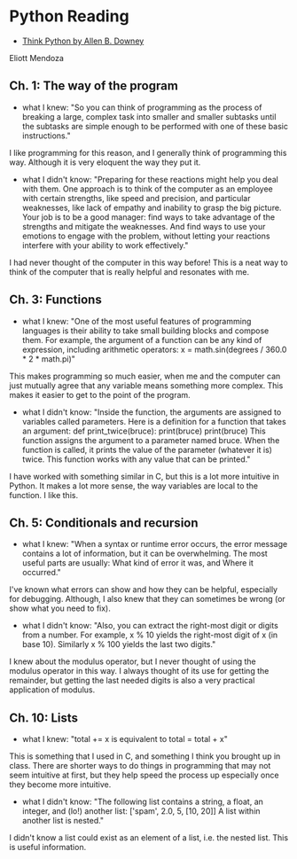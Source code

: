 # Python Reading
+ [Think Python by Allen B. Downey](https://greenteapress.com/thinkpython2/html/index.html)

Eliott Mendoza

## Ch. 1: The way of the program
+ what I knew: "So you can think of programming as the process of breaking a large, complex task into smaller and smaller subtasks until the subtasks are simple enough to be performed with one of these basic instructions."

I like programming for this reason, and I generally think of programming this way. Although it is very eloquent the way they put it.
+ what I didn't know: "Preparing for these reactions might help you deal with them. One approach is to think of the computer as an employee with certain strengths, like speed and precision, and particular weaknesses, like lack of empathy and inability to grasp the big picture. Your job is to be a good manager: find ways to take advantage of the strengths and mitigate the weaknesses. And find ways to use your emotions to engage with the problem, without letting your reactions interfere with your ability to work effectively."

I had never thought of the computer in this way before! This is a neat way to think of the computer that is really helpful and resonates with me.

## Ch. 3: Functions
+ what I knew: "One of the most useful features of programming languages is their ability to take small building blocks and compose them. For example, the argument of a function can be any kind of expression, including arithmetic operators: x = math.sin(degrees / 360.0 * 2 * math.pi)"

This makes programming so much easier, when me and the computer can just mutually agree that any variable means something more complex. This makes it easier to get to the point of the program.
+ what I didn't know: "Inside the function, the arguments are assigned to variables called parameters. Here is a definition for a function that takes an argument: def print_twice(bruce): print(bruce) print(bruce) This function assigns the argument to a parameter named bruce. When the function is called, it prints the value of the parameter (whatever it is) twice. This function works with any value that can be printed."

I have worked with something similar in C, but this is a lot more intuitive in Python. It makes a lot more sense, the way variables are local to the function. I like this.

## Ch. 5: Conditionals and recursion
+ what I knew: "When a syntax or runtime error occurs, the error message contains a lot of information, but it can be overwhelming. The most useful parts are usually: What kind of error it was, and Where it occurred."

I've known what errors can show and how they can be helpful, especially for debugging. Although, I also knew that they can sometimes be wrong (or show what you need to fix).
+ what I didn't know: "Also, you can extract the right-most digit or digits from a number. For example, x % 10 yields the right-most digit of x (in base 10). Similarly x % 100 yields the last two digits."

I knew about the modulus operator, but I never thought of using the modulus operator in this way. I always thought of its use for getting the remainder, but getting the last needed digits is also a very practical application of modulus.

## Ch. 10: Lists
+ what I knew: "total += x is equivalent to total = total + x"

This is something that I used in C, and something I think you brought up in class. There are shorter ways to do things in programming that may not seem intuitive at first, but they help speed the process up especially once they become more intuitive.
+ what I didn't know: "The following list contains a string, a float, an integer, and (lo!) another list: ['spam', 2.0, 5, [10, 20]] A list within another list is nested."

I didn't know a list could exist as an element of a list, i.e. the nested list. This is useful information.
